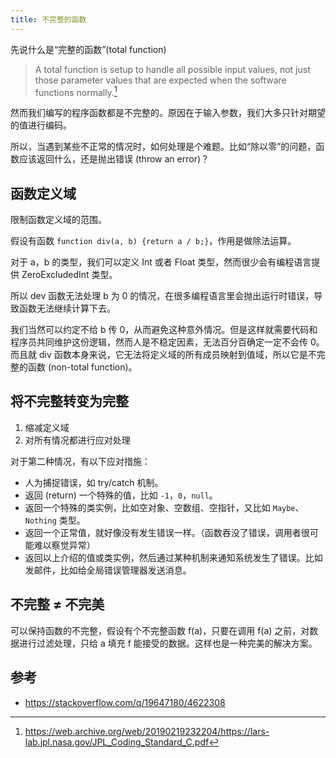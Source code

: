 ```yaml
---
title: 不完整的函数
---
```



先说什么是“完整的函数”(total function)

> A total function is setup to handle all possible input values, not just those parameter values that are expected when the software functions normally.[^1]

[^1]: https://web.archive.org/web/20190219232204/https://lars-lab.jpl.nasa.gov/JPL_Coding_Standard_C.pdf


然而我们编写的程序函数都是不完整的。原因在于输入参数，我们大多只针对期望的值进行编码。

所以，当遇到某些不正常的情况时，如何处理是个难题。比如“除以零”的问题，函数应该返回什么，还是抛出错误 (throw an error)？

## 函数定义域

限制函数定义域的范围。

假设有函数 `function div(a, b) {return a / b;}`，作用是做除法运算。

对于 a，b 的类型，我们可以定义 Int 或者 Float 类型，然而很少会有编程语言提供 ZeroExcludedInt 类型。

所以 dev 函数无法处理 b 为 0 的情况，在很多编程语言里会抛出运行时错误，导致函数无法继续计算下去。

我们当然可以约定不给 b 传 0，从而避免这种意外情况。但是这样就需要代码和程序员共同维护这份逻辑，然而人是不稳定因素，无法百分百确定一定不会传 0。
而且就 div 函数本身来说，它无法将定义域的所有成员映射到值域，所以它是不完整的函数 (non-total function)。

## 将不完整转变为完整

1. 缩减定义域
2. 对所有情况都进行应对处理

对于第二种情况，有以下应对措施：

- 人为捕捉错误，如 try/catch 机制。
- 返回 (return) 一个特殊的值，比如 `-1`，`0`，`null`。
- 返回一个特殊的类实例，比如空对象、空数组、空指针，又比如 `Maybe`、`Nothing` 类型。
- 返回一个正常值，就好像没有发生错误一样。（函数吞没了错误，调用者很可能难以察觉异常）
- 返回以上介绍的值或类实例，然后通过某种机制来通知系统发生了错误。比如发邮件，比如给全局错误管理器发送消息。

## 不完整 ≠ 不完美

可以保持函数的不完整，假设有个不完整函数 f(a)，只要在调用 f(a) 之前，对数据进行过滤处理，只给 a 填充 f 能接受的数据。这样也是一种完美的解决方案。

## 参考

- https://stackoverflow.com/q/19647180/4622308
